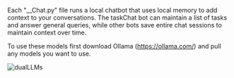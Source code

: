 Each "__Chat.py" file runs a local chatbot that uses local memory to add context to your conversations.  The taskChat bot can maintain a list of tasks and answer general queries, while other bots save entire chat sessions to maintain context over time.

To use these models first download Ollama (https://ollama.com/) and pull any models you want to use.

![dualLLMs](https://github.com/user-attachments/assets/03bf0e0a-33bd-4724-ab03-18e60b92e28d)
